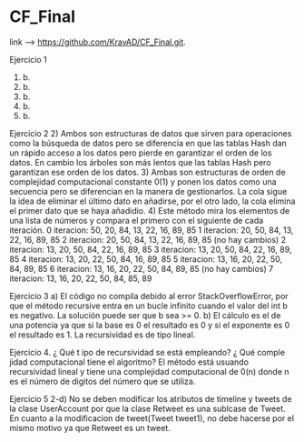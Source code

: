 # CF_Final
link --> https://github.com/KravAD/CF_Final.git.

Ejercicio 1 
1) b.
2) b.
3) b.
4) b.
5) b.

Ejercicio 2
2) Ambos son estructuras de datos que sirven para operaciones como la búsqueda de datos pero se diferencia en que las tablas Hash dan un rápido acceso a los datos pero pierde en garantizar el orden de los datos. En cambio los árboles son más lentos que las tablas Hash pero garantizan ese orden de los datos.
3) Ambas son estructuras de orden de complejidad computacional constante 0(1) y ponen los datos como una secuencia pero se diferencian en la manera de gestionarlos. La cola sigue la idea de eliminar el último dato en añadirse, por el otro lado, la cola elimina el primer dato que se haya añadidio.
4) Este método mira los elementos de una lista de números y compara el primero con el siguiente de cada iteración.
0 iteracion: 50, 20, 84, 13, 22, 16, 89, 85
1 iteracion: 20, 50, 84, 13, 22, 16, 89, 85
2 iteracion: 20, 50, 84, 13, 22, 16, 89, 85 (no hay cambios)
2 iteracion: 13, 20, 50, 84, 22, 16, 89, 85
3 iteracion: 13, 20, 50, 84, 22, 16, 89, 85
4 iteracion: 13, 20, 22, 50, 84, 16, 89, 85
5 iteracion: 13, 16, 20, 22, 50, 84, 89, 85
6 iteracion: 13, 16, 20, 22, 50, 84, 89, 85 (no hay cambios)
7 iteracion: 13, 16, 20, 22, 50, 84, 85, 89

Ejercicio 3
a) El código no compila debido al error StackOverflowError, por que el método recursive entra en un bucle infinito cuando el valor del int b es negativo. La solución puede ser que b sea >= 0.
b) El cálculo es el de una potencia ya que si la base es 0 el resultado es 0 y si el exponente es 0 el resultado es 1. La recursividad es de tipo lineal.

Ejercicio 4. ¿ Qué t ipo de recursividad se está empleando? ¿ Qué comple jidad computacional tiene el algoritmo?
El método está usuando recursividad lineal y tiene una complejidad computacional de 0(n) donde n es el número de digitos del número que se utiliza.

Ejercicio 5
2-d) No se deben modificar los atributos de timeline y tweets de la clase UserAccount por que la clase Retweet es una sublcase de Tweet. En cuanto a la modificacion de tweet(Tweet tweet1), no debe hacerse por el mismo motivo ya que Retweet es un tweet.
